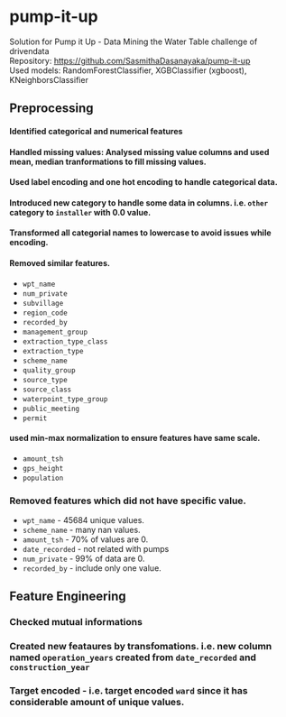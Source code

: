 # pump-it-up
Solution for  Pump it Up - Data Mining the Water Table challenge of drivendata<br> 
Repository: https://github.com/SasmithaDasanayaka/pump-it-up <br> 
Used models: RandomForestClassifier, XGBClassifier (xgboost), KNeighborsClassifier

## Preprocessing 

#### Identified categorical and numerical features
#### Handled missing values: Analysed missing value columns and used mean, median tranformations to fill missing values.
#### Used label encoding and one hot encoding to handle categorical data.
#### Introduced new category to handle some data in columns. i.e. `other` category to `installer` with 0.0 value.
#### Transformed all categorial names to lowercase to avoid issues while encoding.
#### Removed similar features.
* `wpt_name`
* `num_private`
* `subvillage`
* `region_code`
* `recorded_by`
* `management_group`
* `extraction_type_class`
* `extraction_type`
* `scheme_name`
* `quality_group`
* `source_type`
* `source_class`
* `waterpoint_type_group`
* `public_meeting`
* `permit`
#### used min-max normalization to ensure features have same scale.
* `amount_tsh`
* `gps_height`
* `population`
### Removed features which did not have specific value.
* `wpt_name`  - 45684 unique values.
* `scheme_name` - many nan values.
* `amount_tsh` - 70% of values are 0.
* `date_recorded` - not related with pumps
* `num_private` - 99% of data are 0.
* `recorded_by` - include only one value.

## Feature Engineering

### Checked mutual informations
### Created new feataures by transfomations. i.e. new column named `operation_years` created from `date_recorded` and `construction_year`
### Target encoded - i.e. target encoded `ward` since it has considerable amount of unique values.
